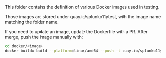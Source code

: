 This folder contains the definition of various Docker images used in testing.

Those images are stored under quay.io/splunko11ytest, with the image name matching the folder name.

If you need to update an image, update the Dockerfile with a PR. After merge, push the image manually with:

```bash
cd docker/<image>
docker buildx build --platform=linux/amd64 --push -t quay.io/splunko11ytest/<image>:latest .
```
